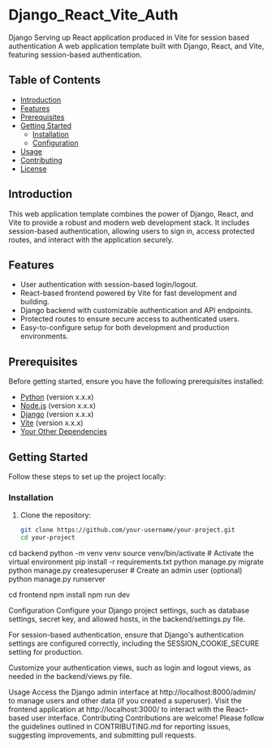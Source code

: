 # Django_React_Vite_Auth
Django Serving up React application produced in Vite for session based authentication 
A web application template built with Django, React, and Vite, featuring session-based authentication.

## Table of Contents

- [Introduction](#introduction)
- [Features](#features)
- [Prerequisites](#prerequisites)
- [Getting Started](#getting-started)
  - [Installation](#installation)
  - [Configuration](#configuration)
- [Usage](#usage)
- [Contributing](#contributing)
- [License](#license)

## Introduction

This web application template combines the power of Django, React, and Vite to provide a robust and modern web development stack. It includes session-based authentication, allowing users to sign in, access protected routes, and interact with the application securely.

## Features

- User authentication with session-based login/logout.
- React-based frontend powered by Vite for fast development and building.
- Django backend with customizable authentication and API endpoints.
- Protected routes to ensure secure access to authenticated users.
- Easy-to-configure setup for both development and production environments.

## Prerequisites

Before getting started, ensure you have the following prerequisites installed:

- [Python](https://www.python.org/downloads/) (version x.x.x)
- [Node.js](https://nodejs.org/en/download/) (version x.x.x)
- [Django](https://docs.djangoproject.com/en/stable/intro/install/) (version x.x.x)
- [Vite](https://vitejs.dev/guide/#scaffolding-your-first-vite-project) (version x.x.x)
- [Your Other Dependencies](#your-other-dependencies)

## Getting Started

Follow these steps to set up the project locally:

### Installation

1. Clone the repository:

   ```bash
   git clone https://github.com/your-username/your-project.git
   cd your-project

cd backend
python -m venv venv
source venv/bin/activate  # Activate the virtual environment
pip install -r requirements.txt
python manage.py migrate
python manage.py createsuperuser  # Create an admin user (optional)
python manage.py runserver

cd frontend
npm install
npm run dev

Configuration
Configure your Django project settings, such as database settings, secret key, and allowed hosts, in the backend/settings.py file.

For session-based authentication, ensure that Django's authentication settings are configured correctly, including the SESSION_COOKIE_SECURE setting for production.

Customize your authentication views, such as login and logout views, as needed in the backend/views.py file.

Usage
Access the Django admin interface at http://localhost:8000/admin/ to manage users and other data (if you created a superuser).
Visit the frontend application at http://localhost:3000/ to interact with the React-based user interface.
Contributing
Contributions are welcome! Please follow the guidelines outlined in CONTRIBUTING.md for reporting issues, suggesting improvements, and submitting pull requests.
